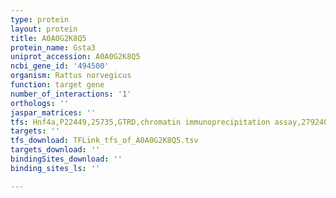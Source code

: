 ```yaml
---
type: protein
layout: protein
title: A0A0G2K8Q5
protein_name: Gsta3
uniprot_accession: A0A0G2K8Q5
ncbi_gene_id: '494500'
organism: Rattus norvegicus
function: target gene
number_of_interactions: '1'
orthologs: ''
jaspar_matrices: ''
tfs: Hnf4a,P22449,25735,GTRD,chromatin immunoprecipitation assay,27924024%5Buid%5D,No
targets: ''
tfs_download: TFLink_tfs_of_A0A0G2K8Q5.tsv
targets_download: ''
bindingSites_download: ''
binding_sites_ls: ''

---
```

